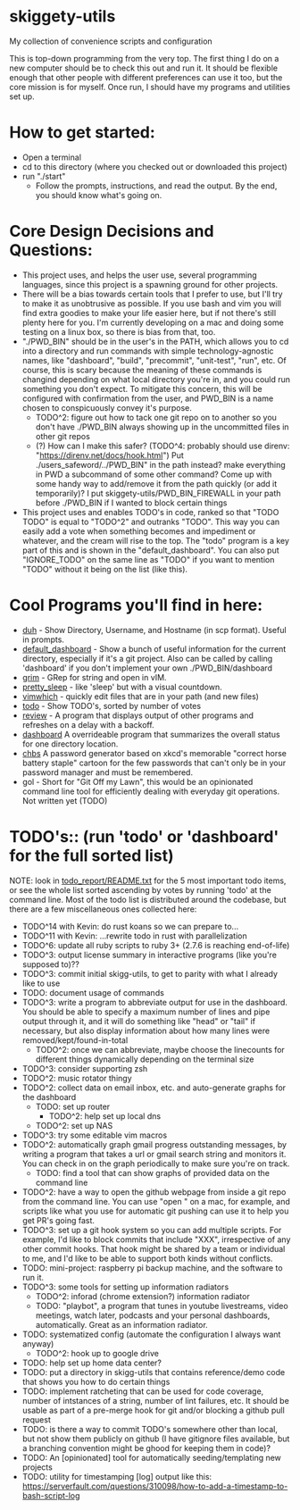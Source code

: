 # skiggety-utils

My collection of convenience scripts and configuration

This is top-down programming from the very top. The first thing I do on a new computer should be to check this out and run it. It should be flexible enough that other people with different preferences can use it too, but the core mission is for myself. Once run, I should have my programs and utilities set up.

How to get started:
===================

- Open a terminal
- cd to this directory (where you checked out or downloaded this project)
- run "./start"
  - Follow the prompts, instructions, and read the output. By the end, you should know what's going on.

Core Design Decisions and Questions:
======================

  - This project uses, and helps the user use, several programming languages, since this project is a spawning ground for other projects.
  - There will be a bias towards certain tools that I prefer to use, but I'll try to make it as unobtrusive as possible. If you use bash and vim you will find extra goodies to make your life easier here, but if not there's still plenty here for you. I'm currently developing on a mac and doing some testing on a linux box, so there is bias from that, too.
  - "./PWD_BIN" should be in the user's in the PATH, which allows you to cd into a directory and run commands with simple technology-agnostic names, like "dashboard", "build", "precommit", "unit-test", "run", etc. Of course, this is scary because the meaning of these commands is changind depending on what local directory you're in, and you could run something you don't expect. To mitigate this concern, this will be configured with confirmation from the user, and PWD_BIN is a name chosen to conspicuously convey it's purpose.
    - TODO^2: figure out how to tack one git repo on to another so you don't have ./PWD_BIN always showing up in the
      uncommitted files in other git repos
    - (?) How can I make this safer? (TODO^4: probably should use direnv: "https://direnv.net/docs/hook.html") Put ./users_safeword/../PWD_BIN" in the path instead? make everything in PWD a subcommand of some other command? Come up with some handy way to add/remove it from the path quickly (or add it temporarily)? I put skiggety-utils/PWD_BIN_FIREWALL in your path before ./PWD_BIN if I wanted to block certain things
  - This project uses and enables TODO's in code, ranked so that "TODO TODO" is equal to "TODO^2" and outranks "TODO". This way you can easily add a vote when something becomes and impediment or whatever, and the cream will rise to the top. The "todo" program is a key part of this and is shown in the "default_dashboard". You can also put "IGNORE_TODO" on the same line as "TODO" if you want to mention "TODO" without it being on the list (like this).

Cool Programs you'll find in here:
==================================

- [duh](bin/duh) - Show Directory, Username, and Hostname (in scp format). Useful in prompts.
- [default_dashboard](bin/default_dashboard) - Show a bunch of useful information for the current directory, especially if it's a git project. Also can be called by calling 'dashboard' if you don't implement your own ./PWD_BIN/dashboard 
- [grim](bin/grim) - GRep for string and open in vIM.
- [pretty_sleep](bin/pretty_sleep) - like 'sleep' but with a visual countdown.
- [vimwhich](bin/vimwhich) - quickly edit files that are in your path (and new files)
- [todo](bin/todo) - Show TODO's, sorted by number of votes <!-- (IGNORE_TODO) -->
- [review](bin/review) - A program that displays output of other programs and refreshes on a delay with a backoff.
- [dashboard](PWD_BIN/dashboard) A overrideable program that summarizes the overall status for one directory location.
- [chbs](bin/chbs) A password generator based on xkcd's memorable "correct horse battery staple" cartoon for the few
  passwords that can't only be in your password manager and must be remembered.
- gol - Short for "Git Off my Lawn", this would be an opinionated command line tool for efficiently dealing with everyday git operations. Not written yet (TODO)

TODO's:: (run 'todo' or 'dashboard' for the full sorted list) <!-- (IGNORE_TODO) -->
===============================================================

NOTE: look in [todo_report/README.txt](todo_report/README.txt) for the 5 most important todo items, or see the whole list
sorted ascending by votes by running 'todo' at the command line. Most of the todo list is distributed around the
codebase, but there are a few miscellaneous ones collected here:

- TODO^14 with Kevin: do rust koans so we can prepare to...
- TODO^11 with Kevin: ...rewrite todo in rust with parallelization
- TODO^6: update all ruby scripts to ruby 3+ (2.7.6 is reaching end-of-life)
- TODO^3: output license summary in interactive programs (like you're supposed to)??
- TODO^3: commit initial skigg-utils, to get to parity with what I already like to use
- TODO: document usage of commands
- TODO^3: write a program to abbreviate output for use in the dashboard. You should be able to specify a maximum number of lines and pipe output through it, and it will do something like "head" or "tail" if necessary, but also display information about how many lines were removed/kept/found-in-total
  - TODO^2: once we can abbreviate, maybe choose the linecounts for different things dynamically depending on the terminal size
- TODO^3: consider supporting zsh
- TODO^2: music rotator thingy
- TODO^2: collect data on email inbox, etc. and auto-generate graphs for the dashboard
  - TODO: set up router
    - TODO^2: help set up local dns
  - TODO^2: set up NAS
- TODO^3: try some editable vim macros
- TODO^2: automatically graph gmail progress outstanding messages, by writing a program that takes a url or gmail search string and monitors it. You can check in on the graph periodically to make sure you're on track.
  - TODO: find a tool that can show graphs of provided data on the command line
- TODO^2: have a way to open the github webpage from inside a git repo from the command line. You can use "open <URL>" on a mac, for example, and scripts like what you use for automatic git pushing can use it to help you get PR's going fast.
- TODO^3: set up a git hook system so you can add multiple scripts. For example, I'd like to block commits that include "XXX", irrespective of any other commit hooks. That hook might be shared by a team or individual to me, and I'd like to be able to support both kinds without conflicts.
- TODO: mini-project: raspberry pi backup machine, and the software to run it.
- TODO^3: some tools for setting up information radiators
  - TODO^2: inforad (chrome extension?) information radiator
  - TODO: "playbot", a program that tunes in youtube livestreams, video meetings, watch later, podcasts and your personal dashboards, automatically. Great as an information radiator.
- TODO: systematized config (automate the configuration I always want anyway)
    - TODO^2: hook up to google drive
- TODO: help set up home data center?
- TODO: put a directory in skigg-utils that contains reference/demo code that shows you how to do certain things
- TODO: implement ratcheting that can be used for code coverage, number of intstances of a string, number of lint failures, etc. It should be usable as part of a pre-merge hook for git and/or blocking a github pull request
- TODO: is there a way to commit TODO's somewhere other than local, but not show them publicly on github (I have gitignore files available, but a branching convention might be ghood for keeping them in code)?
- TODO: An [opinionated] tool for automatically seeding/templating new projects
- TODO: utility for timestamping [log] output like this: https://serverfault.com/questions/310098/how-to-add-a-timestamp-to-bash-script-log
